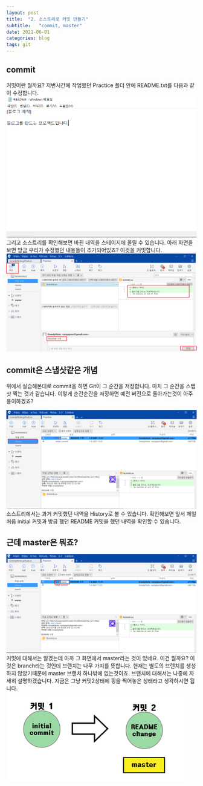 ```yaml
---
layout: post
title:  "2. 소스트리로 커밋 만들기"
subtitle:   "commit, master"
date: 2021-06-01
categories: blog
tags: git
---
```

## commit
커밋이란 뭘까요? 저번시간에 작업했던 Practice 폴더 안에 README.txt를 다음과 같이 수정합니다.
![h9](/assets/h9.png)
<br>
그리고 소스트리를 확인해보면 바뀐 내역을 스테이지에 올릴 수 있습니다. 아래 화면을 보면 방금 우리가 수정했던 내용들이 추가되어있죠? 이것을 커밋합니다.
![h10](/assets/h10.png)
<br>
## commit은 스냅샷같은 개념
위에서 실습해본대로 commit을 하면 Git이 그 순간을 저장합니다. 마치 그 순간을 스탭샷 찍는 것과 같습니다. 이렇게 순간순간을 저장하면 예전 버전으로 돌아가는것이 아주 용이하겠죠?

![h11](/assets/h11.png)
소스트리에서는 과거 커밋했던 내역을 History로 볼 수 있습니다. 확인해보면 앞서 제일 처음 initial 커밋과 방금 했던 README 커밋을 했던 내역을 확인할 수 있습니다.
<br>
## 근데 master은 뭐죠?
![h13](/assets/h13.png)
커밋에 대해서는 알겠는데 아까 그 화면에서 master라는 것이 있네요. 이건 뭘까요? 이것은 branch라는 것인데 브랜치는 나무 가지를 뜻합니다. 현재는 별도의 브랜치를 생성하지 않았기때문에 master 브랜치 하나밖에 없는것이죠. 브랜치에 대해서는 나중에 자세히 설명하겠습니다. 지금은 그냥 커밋2상태에 핑을 찍어놓은 상태라고 생각하시면 됩니다.
![h12](/assets/h12.png)
